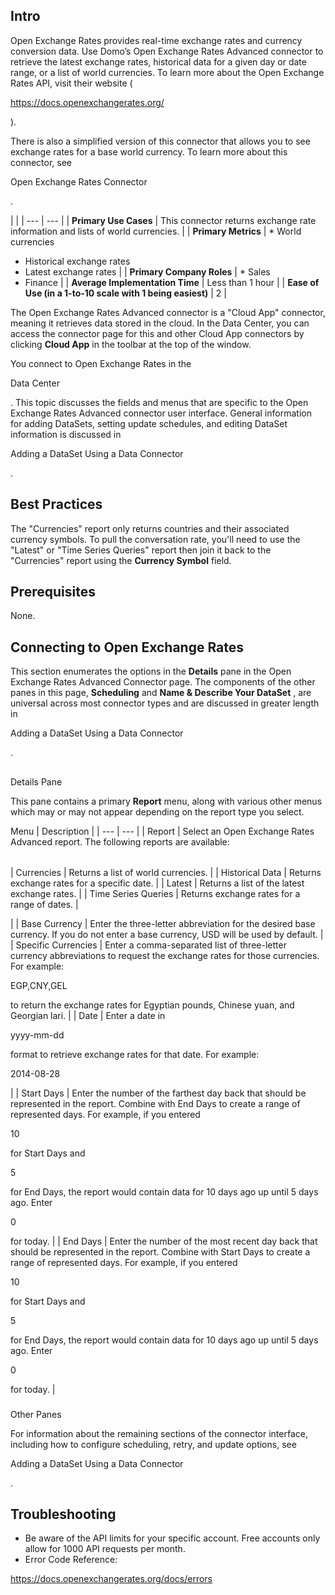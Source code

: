 

Intro
-------

Open Exchange Rates provides real-time exchange rates and currency conversion data. Use Domo’s Open Exchange Rates Advanced connector to retrieve the latest exchange rates, historical data for a given day or date range, or a list of world currencies. To learn more about the Open Exchange Rates API, visit their website (

https://docs.openexchangerates.org/

).


 There is also a simplified version of this connector that allows you to see exchange rates for a base world currency. To learn more about this connector, see

Open Exchange Rates Connector

.

  |  |
| --- | --- |
|
**Primary Use Cases**
 |
 This connector returns exchange rate information and lists of world currencies.
  |
|
**Primary Metrics**
 | * World currencies
* Historical exchange rates
* Latest exchange rates
 |
|
**Primary Company Roles**
 | * Sales
* Finance
 |
|
**Average Implementation Time**
 |
 Less than 1 hour
  |
|
**Ease of Use (in a 1-to-10 scale with 1 being easiest)**
 |
 2
  |

The Open Exchange Rates Advanced connector is a "Cloud App" connector, meaning it retrieves data stored in the cloud. In the Data Center, you can access the connector page for this and other Cloud App connectors by clicking
 **Cloud App**
 in the toolbar at the top of the window.


 You connect to Open Exchange Rates in the

Data Center

. This topic discusses the fields and menus that are specific to the Open Exchange Rates Advanced connector user interface. General information for adding DataSets, setting update schedules, and editing DataSet information is discussed in

Adding a DataSet Using a Data Connector

.


 Best Practices
----------------

The "Currencies" report only returns countries and their associated currency symbols. To pull the conversation rate, you'll need to use the "Latest" or "Time Series Queries" report then join it back to the "Currencies" report using the
 **Currency Symbol**
 field.


 Prerequisites
---------------

None.


 Connecting to Open Exchange Rates
-----------------------------------

This section enumerates the options in the
 **Details**
 pane in the Open Exchange Rates Advanced Connector page. The components of the other panes in this page,
 **Scheduling**
 and
 **Name & Describe Your DataSet**
 , are universal across most connector types and are discussed in greater length in

Adding a DataSet Using a Data Connector

.

##
 Details Pane

This pane contains a primary
 **Report**
 menu, along with various other menus which may or may not appear depending on the report type you select.


 Menu
  |
 Description
  |
| --- | --- |
|
 Report
  |
 Select an Open Exchange Rates Advanced report. The following reports are available:


|  |  |
| --- | --- |
|
 Currencies
  |
 Returns a list of world currencies.
  |
|
 Historical Data
  |
 Returns exchange rates for a specific date.
  |
|
 Latest
  |
 Returns a list of the latest exchange rates.
  |
|
 Time Series Queries
  |
 Returns exchange rates for a range of dates.
  |

|
|
 Base Currency
  |
 Enter the three-letter abbreviation for the desired base currency. If you do not enter a base currency, USD will be used by default.
  |
|
 Specific Currencies
  |
 Enter a comma-separated list of three-letter currency abbreviations to request the exchange rates for those currencies. For example:

EGP,CNY,GEL

to return the exchange rates for Egyptian pounds, Chinese yuan, and Georgian lari.
  |
|
 Date
  |
 Enter a date in

yyyy-mm-dd

format to retrieve exchange rates for that date. For example:

2014-08-28

|
|
 Start Days
  |
 Enter the number of the farthest day back that should be represented in the report. Combine with End Days to create a range of represented days. For example, if you entered

10

for Start Days and

5

for End Days, the report would contain data for 10 days ago up until 5 days ago. Enter

0

for today.
  |
|
 End Days
  |
 Enter the number of the most recent day back that should be represented in the report. Combine with Start Days to create a range of represented days. For example, if you entered

10

for Start Days and

5

for End Days, the report would contain data for 10 days ago up until 5 days ago. Enter

0

for today.
  |


###
 Other Panes

For information about the remaining sections of the connector interface, including how to configure scheduling, retry, and update options, see

Adding a DataSet Using a Data Connector

.


 Troubleshooting
-----------------


* Be aware of the API limits for your specific account. Free accounts only allow for 1000 API requests per month.
* Error Code Reference:

https://docs.openexchangerates.org/docs/errors


